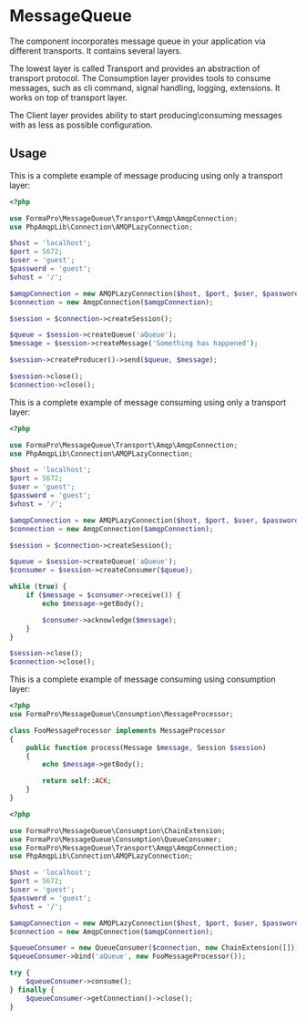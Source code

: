 MessageQueue
============

The component incorporates message queue in your application via different transports.
It contains several layers.

The lowest layer is called Transport and provides an abstraction of transport protocol.
The Consumption layer provides tools to consume messages, such as cli command, signal handling, logging, extensions.
It works on top of transport layer.

The Client layer provides ability to start producing\consuming messages with as less as possible configuration.

Usage
-----

This is a complete example of message producing using only a transport layer:

```php
<?php

use FormaPro\MessageQueue\Transport\Amqp\AmqpConnection;
use PhpAmqpLib\Connection\AMQPLazyConnection;

$host = 'localhost';
$port = 5672;
$user = 'guest';
$password = 'guest';
$vhost = '/';

$amqpConnection = new AMQPLazyConnection($host, $port, $user, $password, $vhost);
$connection = new AmqpConnection($amqpConnection);

$session = $connection->createSession();

$queue = $session->createQueue('aQueue');
$message = $session->createMessage('Something has happened');

$session->createProducer()->send($queue, $message);

$session->close();
$connection->close();
```

This is a complete example of message consuming using only a transport layer:

```php
<?php

use FormaPro\MessageQueue\Transport\Amqp\AmqpConnection;
use PhpAmqpLib\Connection\AMQPLazyConnection;

$host = 'localhost';
$port = 5672;
$user = 'guest';
$password = 'guest';
$vhost = '/';

$amqpConnection = new AMQPLazyConnection($host, $port, $user, $password, $vhost);
$connection = new AmqpConnection($amqpConnection);

$session = $connection->createSession();

$queue = $session->createQueue('aQueue');
$consumer = $session->createConsumer($queue);

while (true) {
    if ($message = $consumer->receive()) {
        echo $message->getBody();

        $consumer->acknowledge($message);
    }
}

$session->close();
$connection->close();
```

This is a complete example of message consuming using consumption layer:

```php
<?php
use FormaPro\MessageQueue\Consumption\MessageProcessor;

class FooMessageProcessor implements MessageProcessor
{
    public function process(Message $message, Session $session)
    {
        echo $message->getBody();

        return self::ACK;
    }
}
```

```php
<?php

use FormaPro\MessageQueue\Consumption\ChainExtension;
use FormaPro\MessageQueue\Consumption\QueueConsumer;
use FormaPro\MessageQueue\Transport\Amqp\AmqpConnection;
use PhpAmqpLib\Connection\AMQPLazyConnection;

$host = 'localhost';
$port = 5672;
$user = 'guest';
$password = 'guest';
$vhost = '/';

$amqpConnection = new AMQPLazyConnection($host, $port, $user, $password, $vhost);
$connection = new AmqpConnection($amqpConnection);

$queueConsumer = new QueueConsumer($connection, new ChainExtension([]));
$queueConsumer->bind('aQueue', new FooMessageProcessor());

try {
    $queueConsumer->consume();
} finally {
    $queueConsumer->getConnection()->close();
}
```

